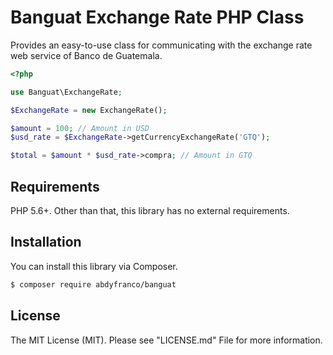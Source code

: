 # Banguat Exchange Rate PHP Class
Provides an easy-to-use class for communicating with the exchange rate web service of Banco de Guatemala.

```php
<?php

use Banguat\ExchangeRate;

$ExchangeRate = new ExchangeRate();

$amount = 100; // Amount in USD
$usd_rate = $ExchangeRate->getCurrencyExchangeRate('GTQ');

$total = $amount * $usd_rate->compra; // Amount in GTQ
```

## Requirements
PHP 5.6+. Other than that, this library has no external requirements.

## Installation
You can install this library via Composer.
```bash
$ composer require abdyfranco/banguat
```

## License
The MIT License (MIT). Please see "LICENSE.md" File for more information.
